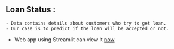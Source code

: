 ## Loan Status :
    - Data contains details about customers who try to get loan.
    - Our case is to predict if the loan will be accepted or not.
   - Web app using Streamlit can view it <a href='https://ibrahim182-loan-deployment-app-ba6zh6.streamlit.app/'>now</a>
